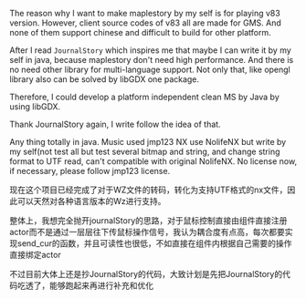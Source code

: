 The reason why I want to make maplestory by my self is for playing v83 version.
However, client source codes of v83 all are made for GMS. And none of them support chinese and difficult to build for other platform.

After I read `JournalStory` which inspires me that maybe I can write it by my self in java, because maplestory don't need high performance.
And there is no need other library for multi-language support.
Not only that, like opengl library also can be solved by libGDX one package.

Therefore, I could develop a platform independent clean MS by Java by using libGDX.


Thank JournalStory again, I write follow the idea of that.

Any thing totally in java. Music used jmp123 NX use NolifeNX but write by my self(not test all but test several bitmap and string, and change string format to UTF read, can't compatible with original NolifeNX. No license now, if necessary, please follow jmp123 license.

现在这个项目已经完成了对于WZ文件的转码，转化为支持UTF格式的nx文件，因此可以天然对各种语言版本的Wz进行支持。

整体上，我想完全抛开journalStory的思路，对于鼠标控制直接由组件直接注册actor而不是通过一层层往下传鼠标操作信号，我认为耦合度有点高，每次都要实现send_cur的函数，并且可读性也很低，不如直接在组件内根据自己需要的操作直接绑定actor

不过目前大体上还是抄JournalStory的代码，大致计划是先把JournalStory的代码吃透了，能够跑起来再进行补充和优化
